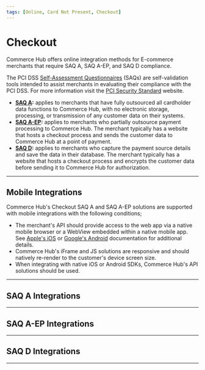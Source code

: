 ```yaml
---
tags: [Online, Card Not Present, Checkout]
---
```


# Checkout

Commerce Hub offers online integration methods for E-commerce merchants that require SAQ A,  SAQ A-EP, and SAQ D compliance.

The PCI DSS [Self-Assessment Questionnaires](?path=docs/Resources/FAQs-Glossary/Glossary.md#self-assessment-questionnaire) (SAQs) are self-validation tools intended to assist merchants in evaluating their compliance with the PCI DSS. For more information visit the [PCI Security Standard](https://www.pcisecuritystandards.org/) website.

- **[SAQ A](#saq-a-integrations):** applies to merchants that have fully outsourced all cardholder data functions to Commerce Hub, with no electronic storage, processing, or transmission of any customer data on their systems.
- **[SAQ A-EP](#saq-a-ep-integrations):** applies to merchants who partially outsource payment processing to Commerce Hub. The merchant typically has a website that hosts a checkout process and sends the customer data to Commerce Hub at a point of payment.
- **[SAQ D](#saq-d-integrations):** applies to merchants who capture the payment source details and save the data in their database. The merchant typically has a website that hosts a checkout process and encrypts the customer data before sending it to Commerce Hub for authorization.

---

## Mobile Integrations

Commerce Hub's Checkout SAQ A and SAQ A-EP solutions are supported with mobile integrations with the following conditions;

- The merchant's API should provide access to the web app via a native mobile browser or a WebView embedded within a native mobile app. See [Apple's iOS](https://developer.apple.com/documentation/webkit/wkwebview) or [Google's Android](https://developer.android.com/reference/android/webkit/WebView) documentation for additional details.
- Commerce Hub's iFrame and JS solutions are responsive and should natively re-render to the customer's device screen size.
- When integrating with native iOS or Android SDKs, Commerce Hub's API solutions should be used.

---

## SAQ A Integrations

<!-- type: row -->

<!-- type: card
title: Hosted Fields
description: Allows a merchant an easy and secure way to embed a payment form into a website or customer's mobile device.
link: ?path=docs/Online-Mobile-Digital/Checkout/Hosted-Fields/Hosted-Fields.md
-->

<!-- type: card
title: Hosted Payment Page
description: Allows a merchant to redirect their customer to a secure Commerce Hub Hosted Payment Page to process a transaction.
link:
-->

<!-- type: row-end -->

---

## SAQ A-EP Integrations

<!-- type: row -->

<!-- type: card
title: API Only
description: Allows a merchant an easy and secure way to manage and encrypt the payment data on their website or customer's mobile device using Commerce Hub's Card Capture API.
link: ?path=docs/Online-Mobile-Digital/Checkout/API/API-Only.md
-->

<!-- type: row-end -->

---

## SAQ D Integrations

<!-- type: row -->

<!-- type: card
title: API Direct
description: Integration that includes the use of a static public key, where the merchant can capture the payment source details and encrypt the details before sending it to Commerce Hub for authorization.
link: ?path=docs/Online-Mobile-Digital/Checkout/API/API-Direct.md
-->

<!-- type: row-end -->

---

